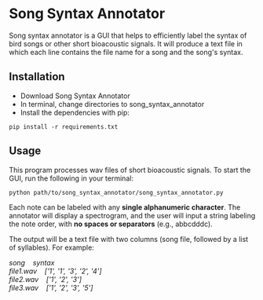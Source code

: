# Song Syntax Annotator

Song syntax annotator is a GUI that helps to efficiently label the syntax of bird songs or other short bioacoustic signals. It will produce a text file in which each line contains the file name for a song and the song's syntax.

## Installation

* Download Song Syntax Annotator
* In terminal, change directories to song_syntax_annotator
* Install the dependencies with pip:

```
pip install -r requirements.txt
```

## Usage
This program processes wav files of short bioacoustic signals.
To start the GUI, run the following in your terminal:

```
python path/to/song_syntax_annotator/song_syntax_annotator.py
```

Each note can be labeled with any **single alphanumeric character**. The annotator will display a spectrogram, and the user will input a string labeling the note order, with **no spaces or separators** (e.g., abbcdddc).

The output will be a text file with two columns (song file, followed by a list of syllables). For example:

*song&nbsp;&nbsp;&nbsp;&nbsp;syntax \
file1.wav&nbsp;&nbsp;&nbsp;&nbsp;['1', '1', '3', '2', '4'] \
file2.wav&nbsp;&nbsp;&nbsp;&nbsp;['1', '2', '3'] \
file3.wav&nbsp;&nbsp;&nbsp;&nbsp;['1', '2', '3', '5']*